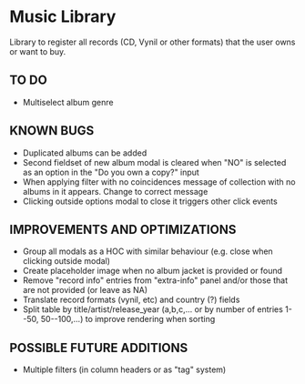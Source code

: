 # Music Library

Library to register all records (CD, Vynil or other formats) that the user owns or want to buy.

## TO DO

-   Multiselect album genre

## KNOWN BUGS

-   Duplicated albums can be added
-   Second fieldset of new album modal is cleared when "NO" is selected as an option in the "Do you own a copy?" input
-   When applying filter with no coincidences message of collection with no albums in it appears. Change to correct message
-   Clicking outside options modal to close it triggers other click events

## IMPROVEMENTS AND OPTIMIZATIONS

-   Group all modals as a HOC with similar behaviour (e.g. close when clicking outside modal)
-   Create placeholder image when no album jacket is provided or found
-   Remove "record info" entries from "extra-info" panel and/or those that are not provided (or leave as NA)
-   Translate record formats (vynil, etc) and country (?) fields
-   Split table by title/artist/release_year (a,b,c,... or by number of entries 1--50, 50--100,...) to improve rendering when sorting

## POSSIBLE FUTURE ADDITIONS

-   Multiple filters (in column headers or as "tag" system)
